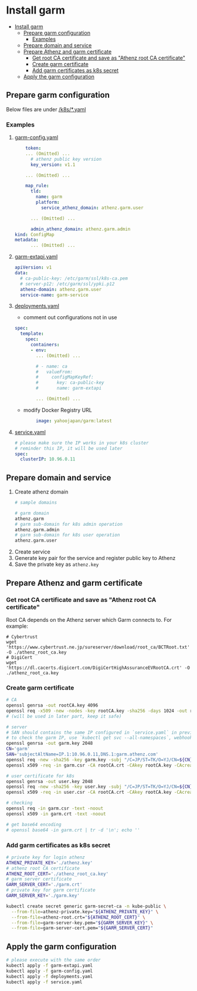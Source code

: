 # Install garm

<!-- MarkdownTOC -->

- [Install garm](#install-garm)
  - [Prepare garm configuration](#prepare-garm-configuration)
    - [Examples](#examples)
  - [Prepare domain and service](#prepare-domain-and-service)
  - [Prepare Athenz and garm certificate](#prepare-athenz-and-garm-certificate)
    - [Get root CA certificate and save as "Athenz root CA certificate"](#get-root-ca-certificate-and-save-as-%22athenz-root-ca-certificate%22)
    - [Create garm certificate](#create-garm-certificate)
    - [Add garm certificates as k8s secret](#add-garm-certificates-as-k8s-secret)
  - [Apply the garm configuration](#apply-the-garm-configuration)

<!-- /MarkdownTOC -->

<a id="prepare-garm-configuration"></a>
## Prepare garm configuration
Below files are under [/k8s/\*.yaml](../../k8s)

### Examples
1. [garm-config.yaml](../../k8s/garm-config.yaml)
    ```yaml
        token:
        ... (Omitted) ...
          # athenz public key version
          key_version: v1.1

        ... (Omitted) ...

        map_rule:
          tld:
            name: garm
            platform:
              service_athenz_domain: athenz.garm.user

          ... (Omitted) ...

          admin_athenz_domain: athenz.garm.admin
    kind: ConfigMap
    metadata:
          ... (Omitted) ...
    ```
1. [garm-extapi.yaml](../../k8s/garm-extapi.yaml)
    ```yaml
    apiVersion: v1
    data:
      # ca-public-key: /etc/garm/ssl/k8s-ca.pem
      # server-p12: /etc/garm/ssl/ypki.p12
      athenz-domain: athenz.garm.user
      service-name: garm-service
    ```
1. [deployments.yaml](../../k8s/deployments.yaml)

    - comment out configurations not in use
    ```yaml
    spec:
      template:
        spec:
          containers:
          - env:
            ... (Omitted) ...

            # - name: ca
            #   valueFrom:
            #     configMapKeyRef:
            #       key: ca-public-key
            #       name: garm-extapi

            ... (Omitted) ...
    ```
    - modify Docker Registry URL
    ```yaml
            image: yahoojapan/garm:latest
    ```

1. [service.yaml](../../k8s/service.yaml)
    ```yaml
    # please make sure the IP works in your k8s cluster
    # reminder this IP, it will be used later
    spec:
      clusterIP: 10.96.0.11
    ```

<a id="prepare-domain-and-service"></a>
## Prepare domain and service
1. Create athenz domain
    ```bash
    # sample domains

    # garm domain
    athenz.garm
    # garm sub-domain for k8s admin operation
    athenz.garm.admin
    # garm sub-domain for k8s user operation
    athenz.garm.user
    ```
1. Create service
1. Generate key pair for the service and register public key to Athenz
1. Save the private key as `athenz.key`

<a id="prepare-athenz-and-garm-certificate"></a>
## Prepare Athenz and garm certificate
<a id="get-athenz-root-ca-certificate-and-save-as-athenz-root-ca-certificate"></a>
### Get root CA certificate and save as "Athenz root CA certificate"
Root CA depends on the Athenz server which Garm connects to.  For example:
```
# Cybertrust
wget 'https://www.cybertrust.ne.jp/sureserver/download/root_ca/BCTRoot.txt' -O ./athenz_root_ca.key
# DigiCert
wget 'https://dl.cacerts.digicert.com/DigiCertHighAssuranceEVRootCA.crt' -O ./athenz_root_ca.key
```

<a id="create-garm-certificate"></a>
### Create garm certificate
```bash
# CA
openssl genrsa -out rootCA.key 4096
openssl req -x509 -new -nodes -key rootCA.key -sha256 -days 1024 -out rootCA.crt
# (will be used in later part, keep it safe)

# server
# SAN should contains the same IP configured in `service.yaml` in previous part
# to check the garm IP, use `kubectl get svc --all-namespaces`, webhook use IP only
openssl genrsa -out garm.key 2048
CN='garm'
SAN='subjectAltName=IP.1:10.96.0.11,DNS.1:garm.athenz.com'
openssl req -new -sha256 -key garm.key -subj "/C=JP/ST=TK/O=YJ/CN=${CN}" -reqexts SAN -config <(cat /etc/ssl/openssl.cnf <(printf "\n[SAN]\n${SAN}")) -out garm.csr
openssl x509 -req -in garm.csr -CA rootCA.crt -CAkey rootCA.key -CAcreateserial -out garm.crt -days 512 -sha256 -extfile <(cat /etc/ssl/openssl.cnf <(printf "\n[SAN]\n${SAN}")) -extensions SAN

# user certificate for k8s
openssl genrsa -out user.key 2048
openssl req -new -sha256 -key user.key -subj "/C=JP/ST=TK/O=YJ/CN=${CN}" -out user.csr
openssl x509 -req -in user.csr -CA rootCA.crt -CAkey rootCA.key -CAcreateserial -out user.crt -days 512 -sha256

# checking
openssl req -in garm.csr -text -noout
openssl x509 -in garm.crt -text -noout

# get base64 encoding
# openssl base64 -in garm.crt | tr -d '\n'; echo ''
```

<a id="add-garm-certificates-as-k8s-secret"></a>
### Add garm certificates as k8s secret
```bash
# private key for login athenz
ATHENZ_PRIVATE_KEY='./athenz.key'
# athenz root CA certificate
ATHENZ_ROOT_CERT='./athenz_root_ca.key'
# garm server certificate
GARM_SERVER_CERT='./garm.crt'
# private key for garm certificate
GARM_SERVER_KEY='./garm.key'

kubectl create secret generic garm-secret-ca -n kube-public \
  --from-file=athenz-private.key="${ATHENZ_PRIVATE_KEY}" \
  --from-file=athenz-root.crt="${ATHENZ_ROOT_CERT}" \
  --from-file=garm-server-key.pem="${GARM_SERVER_KEY}" \
  --from-file=garm-server-cert.pem="${GARM_SERVER_CERT}"
```

<a id="apply-the-garm-configuration"></a>
## Apply the garm configuration
```bash
# please execute with the same order
kubectl apply -f garm-extapi.yaml
kubectl apply -f garm-config.yaml
kubectl apply -f deployments.yaml
kubectl apply -f service.yaml
```
